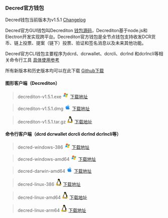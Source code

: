 ### Decred官方钱包 
Decred钱包当前版本为v1.5.1 [Changelog](https://github.com/decred/decred-binaries/releases)

Decred官方GUI钱包叫Decrediton [钱包源码](https://github.com/decred/decrediton)，Decrediton基于node.js和Electron开发实现跨平台。Decrediton官方钱包是全节点钱包支持收发DCR货币、链上投票、提案（链下）投票、验证和签名消息以及未来其他功能。

Decred官方CLI钱包主要程序为dcrd、dcrwallet、dcrcli、dcrlnd 和dcrlncli等相关命令行工具 [具体使用参考](https://docs.decred.org/wallets/cli/cli-installation/)

所有新版本和历史版本均可以在此下载 [Github下载](https://github.com/decred/decred-binaries/releases)

#### 图形客户端（Decrediton）
> decrediton-v1.5.1.exe <img width="20" src="./wallet/win.svg">
[下载地址](https://github.com/decred/decred-binaries/releases/download/v1.5.1/decrediton-v1.5.1.exe)

> decrediton-v1.5.1.dmg <img width="20" src="./wallet/apple.svg">
[下载地址](https://github.com/decred/decred-binaries/releases/download/v1.5.1/decrediton-v1.5.1.dmg)

> decrediton-v1.5.1.tar.gz <img width="20" src="./wallet/linux.svg">
[下载地址](https://github.com/decred/decred-binaries/releases/download/v1.5.1/decrediton-v1.5.1.tar.gz)

#### 命令行客户端（dcrd dcrwallet dcrcli dcrlnd dcrlncli等）
> decred-windows-386 <img width="20" src="./wallet/win.svg">
[下载地址](https://github.com/decred/decred-binaries/releases/download/v1.5.1/decred-windows-386-v1.5.1.zip)

> decred-windows-amd64 <img width="20" src="./wallet/win.svg">
[下载地址](https://github.com/decred/decred-binaries/releases/download/v1.5.1/decred-windows-amd64-v1.5.1.zip)


> decred-darwin-amd64 <img width="20" src="./wallet/apple.svg">
[下载地址](https://github.com/decred/decred-binaries/releases/download/v1.5.1/decred-darwin-amd64-v1.5.1.tar.gz)

> decred-linux-386 <img width="20" src="./wallet/linux.svg">
[下载地址](https://github.com/decred/decred-binaries/releases/download/v1.5.1/decred-linux-386-v1.5.1.tar.gz)

> decred-linux-amd64 <img width="20" src="./wallet/linux.svg">
[下载地址](https://github.com/decred/decred-binaries/releases/download/v1.5.1/decred-linux-amd64-v1.5.1.tar.gz)

> decred-linux-arm64 <img width="20" src="./wallet/linux.svg">
[下载地址](https://github.com/decred/decred-binaries/releases/download/v1.5.1/decred-linux-arm64-v1.5.1.tar.gz)
